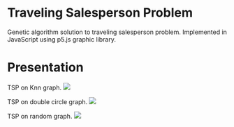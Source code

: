 # Traveling Salesperson Problem
Genetic algorithm solution to traveling salesperson problem. Implemented in JavaScript using p5.js graphic library.

# Presentation
TSP on Knn graph.
<img src="https://github.com/tomejzen/p5js-traveling-salesman/blob/master/knn.gif?raw=true" />

TSP on double circle graph.
<img src="https://github.com/tomejzen/p5js-traveling-salesman/blob/master/dcircle.gif?raw=true" />

TSP on random graph.
<img src="https://github.com/tomejzen/p5js-traveling-salesman/blob/master/random.gif?raw=true" />
